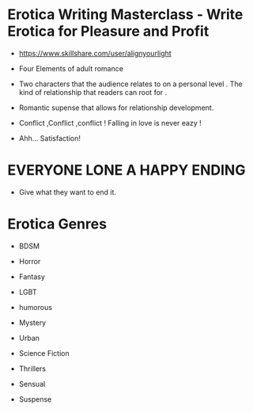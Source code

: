 
# Erotica Writing Masterclass - Write Erotica for Pleasure and Profit

- https://www.skillshare.com/user/alignyourlight

- Four Elements of adult romance 

- Two characters that the audience relates to on a personal level . The kind of relationship that readers can root for .

- Romantic supense that allows for relationship development. 

- Conflict ,Conflict ,conflict ! Falling in love is never eazy !

- Ahh... Satisfaction!

# EVERYONE LONE A HAPPY ENDING 

- Give what they want to end it. 

# Erotica Genres 

- BDSM 

- Horror
- Fantasy
- LGBT
- humorous
- Mystery 
- Urban
- Science Fiction
- Thrillers
- Sensual 
- Suspense

